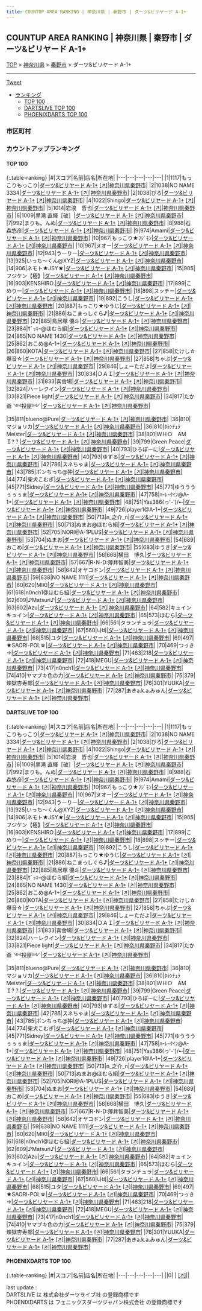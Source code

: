 ```yaml
---
title: COUNTUP AREA RANKING | 神奈川県 | 秦野市 | ダーツ&ビリヤード A-1+
---
```

## COUNTUP AREA RANKING | 神奈川県 | 秦野市 | ダーツ&ビリヤード A-1+

[TOP](/darts/rank/) > [神奈川県](/darts/rank/神奈川県/) > [秦野市](/darts/rank/神奈川県/秦野市/) > ダーツ&ビリヤード A-1+

___

<a href="https://twitter.com/share?ref_src=twsrc%5Etfw" data-text="COUNTUP AREA RANKING | 神奈川県秦野市ダーツ&ビリヤード A-1+" class="twitter-share-button" data-hashtags="DARTSLIVE,PHOENIXDARTS,darts,ダーツ" data-show-count="false">Tweet</a>

* [ランキング](#カウントアップランキング)
    * [TOP 100](#top-100)
    * [DARTSLIVE TOP 100](#dartslive-top-100)
    * [PHOENIXDARTS TOP 100](#phoenixdarts-top-100)

### 市区町村

<ul>

</ul>

### カウントアップランキング

#### TOP 100



{:.table-ranking}
|#|スコア|名前|店名|所在地|
|---|---|---|---|---|
|1|1117|<span class="rank-name-dl">もっこりもっこり</span>|<a href="/darts/rank/shops/08bb65de29ea55c60d9b047a20a7ba1e.html">ダーツ&ビリヤード A-1+</a> <a href="https://search.dartslive.com/jp/shop/08bb65de29ea55c60d9b047a20a7ba1e">[↗]</a>|<a href="/darts/rank/神奈川県/秦野市">神奈川県秦野市</a>|
|2|1038|<span class="rank-name-dl">NO NAME 3334</span>|<a href="/darts/rank/shops/08bb65de29ea55c60d9b047a20a7ba1e.html">ダーツ&ビリヤード A-1+</a> <a href="https://search.dartslive.com/jp/shop/08bb65de29ea55c60d9b047a20a7ba1e">[↗]</a>|<a href="/darts/rank/神奈川県/秦野市">神奈川県秦野市</a>|
|2|1038|<span class="rank-name-dl">ぴろ</span>|<a href="/darts/rank/shops/08bb65de29ea55c60d9b047a20a7ba1e.html">ダーツ&ビリヤード A-1+</a> <a href="https://search.dartslive.com/jp/shop/08bb65de29ea55c60d9b047a20a7ba1e">[↗]</a>|<a href="/darts/rank/神奈川県/秦野市">神奈川県秦野市</a>|
|4|1022|<span class="rank-name-dl">Shingo</span>|<a href="/darts/rank/shops/08bb65de29ea55c60d9b047a20a7ba1e.html">ダーツ&ビリヤード A-1+</a> <a href="https://search.dartslive.com/jp/shop/08bb65de29ea55c60d9b047a20a7ba1e">[↗]</a>|<a href="/darts/rank/神奈川県/秦野市">神奈川県秦野市</a>|
|5|1014|<span class="rank-name-dl">岩浪　哲也</span>|<a href="/darts/rank/shops/08bb65de29ea55c60d9b047a20a7ba1e.html">ダーツ&ビリヤード A-1+</a> <a href="https://search.dartslive.com/jp/shop/08bb65de29ea55c60d9b047a20a7ba1e">[↗]</a>|<a href="/darts/rank/神奈川県/秦野市">神奈川県秦野市</a>|
|6|1009|<span class="rank-name-dl">黒滝 直輝［破］</span>|<a href="/darts/rank/shops/08bb65de29ea55c60d9b047a20a7ba1e.html">ダーツ&ビリヤード A-1+</a> <a href="https://search.dartslive.com/jp/shop/08bb65de29ea55c60d9b047a20a7ba1e">[↗]</a>|<a href="/darts/rank/神奈川県/秦野市">神奈川県秦野市</a>|
|7|992|<span class="rank-name-dl">まりも。んぬ</span>|<a href="/darts/rank/shops/08bb65de29ea55c60d9b047a20a7ba1e.html">ダーツ&ビリヤード A-1+</a> <a href="https://search.dartslive.com/jp/shop/08bb65de29ea55c60d9b047a20a7ba1e">[↗]</a>|<a href="/darts/rank/神奈川県/秦野市">神奈川県秦野市</a>|
|8|988|<span class="rank-name-dl">石森悠彦</span>|<a href="/darts/rank/shops/08bb65de29ea55c60d9b047a20a7ba1e.html">ダーツ&ビリヤード A-1+</a> <a href="https://search.dartslive.com/jp/shop/08bb65de29ea55c60d9b047a20a7ba1e">[↗]</a>|<a href="/darts/rank/神奈川県/秦野市">神奈川県秦野市</a>|
|9|974|<span class="rank-name-dl">Amami</span>|<a href="/darts/rank/shops/08bb65de29ea55c60d9b047a20a7ba1e.html">ダーツ&ビリヤード A-1+</a> <a href="https://search.dartslive.com/jp/shop/08bb65de29ea55c60d9b047a20a7ba1e">[↗]</a>|<a href="/darts/rank/神奈川県/秦野市">神奈川県秦野市</a>|
|10|967|<span class="rank-name-dl">もっこり★ﾌｼﾞﾓﾝ</span>|<a href="/darts/rank/shops/08bb65de29ea55c60d9b047a20a7ba1e.html">ダーツ&ビリヤード A-1+</a> <a href="https://search.dartslive.com/jp/shop/08bb65de29ea55c60d9b047a20a7ba1e">[↗]</a>|<a href="/darts/rank/神奈川県/秦野市">神奈川県秦野市</a>|
|10|967|<span class="rank-name-dl">ヌオー</span>|<a href="/darts/rank/shops/08bb65de29ea55c60d9b047a20a7ba1e.html">ダーツ&ビリヤード A-1+</a> <a href="https://search.dartslive.com/jp/shop/08bb65de29ea55c60d9b047a20a7ba1e">[↗]</a>|<a href="/darts/rank/神奈川県/秦野市">神奈川県秦野市</a>|
|12|943|<span class="rank-name-dl">うーりー</span>|<a href="/darts/rank/shops/08bb65de29ea55c60d9b047a20a7ba1e.html">ダーツ&ビリヤード A-1+</a> <a href="https://search.dartslive.com/jp/shop/08bb65de29ea55c60d9b047a20a7ba1e">[↗]</a>|<a href="/darts/rank/神奈川県/秦野市">神奈川県秦野市</a>|
|13|925|<span class="rank-name-dl">いっち～くん@XYZ</span>|<a href="/darts/rank/shops/08bb65de29ea55c60d9b047a20a7ba1e.html">ダーツ&ビリヤード A-1+</a> <a href="https://search.dartslive.com/jp/shop/08bb65de29ea55c60d9b047a20a7ba1e">[↗]</a>|<a href="/darts/rank/神奈川県/秦野市">神奈川県秦野市</a>|
|14|906|<span class="rank-name-dl">ネモト★JSY★</span>|<a href="/darts/rank/shops/08bb65de29ea55c60d9b047a20a7ba1e.html">ダーツ&ビリヤード A-1+</a> <a href="https://search.dartslive.com/jp/shop/08bb65de29ea55c60d9b047a20a7ba1e">[↗]</a>|<a href="/darts/rank/神奈川県/秦野市">神奈川県秦野市</a>|
|15|905|<span class="rank-name-dl">フジケン【極】</span>|<a href="/darts/rank/shops/08bb65de29ea55c60d9b047a20a7ba1e.html">ダーツ&ビリヤード A-1+</a> <a href="https://search.dartslive.com/jp/shop/08bb65de29ea55c60d9b047a20a7ba1e">[↗]</a>|<a href="/darts/rank/神奈川県/秦野市">神奈川県秦野市</a>|
|16|903|<span class="rank-name-dl">KENSHIRO.</span>|<a href="/darts/rank/shops/08bb65de29ea55c60d9b047a20a7ba1e.html">ダーツ&ビリヤード A-1+</a> <a href="https://search.dartslive.com/jp/shop/08bb65de29ea55c60d9b047a20a7ba1e">[↗]</a>|<a href="/darts/rank/神奈川県/秦野市">神奈川県秦野市</a>|
|17|899|<span class="rank-name-dl">こめりー</span>|<a href="/darts/rank/shops/08bb65de29ea55c60d9b047a20a7ba1e.html">ダーツ&ビリヤード A-1+</a> <a href="https://search.dartslive.com/jp/shop/08bb65de29ea55c60d9b047a20a7ba1e">[↗]</a>|<a href="/darts/rank/神奈川県/秦野市">神奈川県秦野市</a>|
|18|898|<span class="rank-name-dl">スッチー</span>|<a href="/darts/rank/shops/08bb65de29ea55c60d9b047a20a7ba1e.html">ダーツ&ビリヤード A-1+</a> <a href="https://search.dartslive.com/jp/shop/08bb65de29ea55c60d9b047a20a7ba1e">[↗]</a>|<a href="/darts/rank/神奈川県/秦野市">神奈川県秦野市</a>|
|19|892|<span class="rank-name-dl">こうし</span>|<a href="/darts/rank/shops/08bb65de29ea55c60d9b047a20a7ba1e.html">ダーツ&ビリヤード A-1+</a> <a href="https://search.dartslive.com/jp/shop/08bb65de29ea55c60d9b047a20a7ba1e">[↗]</a>|<a href="/darts/rank/神奈川県/秦野市">神奈川県秦野市</a>|
|20|887|<span class="rank-name-dl">もっこり★ゆうじ</span>|<a href="/darts/rank/shops/08bb65de29ea55c60d9b047a20a7ba1e.html">ダーツ&ビリヤード A-1+</a> <a href="https://search.dartslive.com/jp/shop/08bb65de29ea55c60d9b047a20a7ba1e">[↗]</a>|<a href="/darts/rank/神奈川県/秦野市">神奈川県秦野市</a>|
|21|886|<span class="rank-name-dl">ねこまっしぐら♪</span>|<a href="/darts/rank/shops/08bb65de29ea55c60d9b047a20a7ba1e.html">ダーツ&ビリヤード A-1+</a> <a href="https://search.dartslive.com/jp/shop/08bb65de29ea55c60d9b047a20a7ba1e">[↗]</a>|<a href="/darts/rank/神奈川県/秦野市">神奈川県秦野市</a>|
|22|885|<span class="rank-name-dl">鳥居塚 優斗</span>|<a href="/darts/rank/shops/08bb65de29ea55c60d9b047a20a7ba1e.html">ダーツ&ビリヤード A-1+</a> <a href="https://search.dartslive.com/jp/shop/08bb65de29ea55c60d9b047a20a7ba1e">[↗]</a>|<a href="/darts/rank/神奈川県/秦野市">神奈川県秦野市</a>|
|23|884|<span class="rank-name-dl">ｻﾞｯｷｰ@ほむら組</span>|<a href="/darts/rank/shops/08bb65de29ea55c60d9b047a20a7ba1e.html">ダーツ&ビリヤード A-1+</a> <a href="https://search.dartslive.com/jp/shop/08bb65de29ea55c60d9b047a20a7ba1e">[↗]</a>|<a href="/darts/rank/神奈川県/秦野市">神奈川県秦野市</a>|
|24|865|<span class="rank-name-dl">NO NAME 1430</span>|<a href="/darts/rank/shops/08bb65de29ea55c60d9b047a20a7ba1e.html">ダーツ&ビリヤード A-1+</a> <a href="https://search.dartslive.com/jp/shop/08bb65de29ea55c60d9b047a20a7ba1e">[↗]</a>|<a href="/darts/rank/神奈川県/秦野市">神奈川県秦野市</a>|
|25|862|<span class="rank-name-dl">おこめ@A-1+</span>|<a href="/darts/rank/shops/08bb65de29ea55c60d9b047a20a7ba1e.html">ダーツ&ビリヤード A-1+</a> <a href="https://search.dartslive.com/jp/shop/08bb65de29ea55c60d9b047a20a7ba1e">[↗]</a>|<a href="/darts/rank/神奈川県/秦野市">神奈川県秦野市</a>|
|26|860|<span class="rank-name-dl">KOTA</span>|<a href="/darts/rank/shops/08bb65de29ea55c60d9b047a20a7ba1e.html">ダーツ&ビリヤード A-1+</a> <a href="https://search.dartslive.com/jp/shop/08bb65de29ea55c60d9b047a20a7ba1e">[↗]</a>|<a href="/darts/rank/神奈川県/秦野市">神奈川県秦野市</a>|
|27|858|<span class="rank-name-dl">たけし☆爆音‪☆</span>|<a href="/darts/rank/shops/08bb65de29ea55c60d9b047a20a7ba1e.html">ダーツ&ビリヤード A-1+</a> <a href="https://search.dartslive.com/jp/shop/08bb65de29ea55c60d9b047a20a7ba1e">[↗]</a>|<a href="/darts/rank/神奈川県/秦野市">神奈川県秦野市</a>|
|27|858|<span class="rank-name-dl">ちゃぷ</span>|<a href="/darts/rank/shops/08bb65de29ea55c60d9b047a20a7ba1e.html">ダーツ&ビリヤード A-1+</a> <a href="https://search.dartslive.com/jp/shop/08bb65de29ea55c60d9b047a20a7ba1e">[↗]</a>|<a href="/darts/rank/神奈川県/秦野市">神奈川県秦野市</a>|
|29|846|<span class="rank-name-dl">しょーただよ</span>|<a href="/darts/rank/shops/08bb65de29ea55c60d9b047a20a7ba1e.html">ダーツ&ビリヤード A-1+</a> <a href="https://search.dartslive.com/jp/shop/08bb65de29ea55c60d9b047a20a7ba1e">[↗]</a>|<a href="/darts/rank/神奈川県/秦野市">神奈川県秦野市</a>|
|30|834|<span class="rank-name-dl">ＤＡＩ</span>|<a href="/darts/rank/shops/08bb65de29ea55c60d9b047a20a7ba1e.html">ダーツ&ビリヤード A-1+</a> <a href="https://search.dartslive.com/jp/shop/08bb65de29ea55c60d9b047a20a7ba1e">[↗]</a>|<a href="/darts/rank/神奈川県/秦野市">神奈川県秦野市</a>|
|31|833|<span class="rank-name-dl">喜舎場</span>|<a href="/darts/rank/shops/08bb65de29ea55c60d9b047a20a7ba1e.html">ダーツ&ビリヤード A-1+</a> <a href="https://search.dartslive.com/jp/shop/08bb65de29ea55c60d9b047a20a7ba1e">[↗]</a>|<a href="/darts/rank/神奈川県/秦野市">神奈川県秦野市</a>|
|32|824|<span class="rank-name-dl">ハーレクイン</span>|<a href="/darts/rank/shops/08bb65de29ea55c60d9b047a20a7ba1e.html">ダーツ&ビリヤード A-1+</a> <a href="https://search.dartslive.com/jp/shop/08bb65de29ea55c60d9b047a20a7ba1e">[↗]</a>|<a href="/darts/rank/神奈川県/秦野市">神奈川県秦野市</a>|
|33|821|<span class="rank-name-dl">Piece light</span>|<a href="/darts/rank/shops/08bb65de29ea55c60d9b047a20a7ba1e.html">ダーツ&ビリヤード A-1+</a> <a href="https://search.dartslive.com/jp/shop/08bb65de29ea55c60d9b047a20a7ba1e">[↗]</a>|<a href="/darts/rank/神奈川県/秦野市">神奈川県秦野市</a>|
|34|817|<span class="rank-name-dl">たか爺 ༺投屋༻</span>|<a href="/darts/rank/shops/08bb65de29ea55c60d9b047a20a7ba1e.html">ダーツ&ビリヤード A-1+</a> <a href="https://search.dartslive.com/jp/shop/08bb65de29ea55c60d9b047a20a7ba1e">[↗]</a>|<a href="/darts/rank/神奈川県/秦野市">神奈川県秦野市</a>|
|35|811|<span class="rank-name-dl">blueno@Pure</span>|<a href="/darts/rank/shops/08bb65de29ea55c60d9b047a20a7ba1e.html">ダーツ&ビリヤード A-1+</a> <a href="https://search.dartslive.com/jp/shop/08bb65de29ea55c60d9b047a20a7ba1e">[↗]</a>|<a href="/darts/rank/神奈川県/秦野市">神奈川県秦野市</a>|
|36|810|<span class="rank-name-dl">マジョリカ</span>|<a href="/darts/rank/shops/08bb65de29ea55c60d9b047a20a7ba1e.html">ダーツ&ビリヤード A-1+</a> <a href="https://search.dartslive.com/jp/shop/08bb65de29ea55c60d9b047a20a7ba1e">[↗]</a>|<a href="/darts/rank/神奈川県/秦野市">神奈川県秦野市</a>|
|36|810|<span class="rank-name-dl">ﾀﾗﾝﾁｭﾗMeister</span>|<a href="/darts/rank/shops/08bb65de29ea55c60d9b047a20a7ba1e.html">ダーツ&ビリヤード A-1+</a> <a href="https://search.dartslive.com/jp/shop/08bb65de29ea55c60d9b047a20a7ba1e">[↗]</a>|<a href="/darts/rank/神奈川県/秦野市">神奈川県秦野市</a>|
|38|801|<span class="rank-name-dl">ＷＨＯ　AM Ｉ?？</span>|<a href="/darts/rank/shops/08bb65de29ea55c60d9b047a20a7ba1e.html">ダーツ&ビリヤード A-1+</a> <a href="https://search.dartslive.com/jp/shop/08bb65de29ea55c60d9b047a20a7ba1e">[↗]</a>|<a href="/darts/rank/神奈川県/秦野市">神奈川県秦野市</a>|
|39|799|<span class="rank-name-dl">Green Peace</span>|<a href="/darts/rank/shops/08bb65de29ea55c60d9b047a20a7ba1e.html">ダーツ&ビリヤード A-1+</a> <a href="https://search.dartslive.com/jp/shop/08bb65de29ea55c60d9b047a20a7ba1e">[↗]</a>|<a href="/darts/rank/神奈川県/秦野市">神奈川県秦野市</a>|
|40|793|<span class="rank-name-dl">ひろぽーに</span>|<a href="/darts/rank/shops/08bb65de29ea55c60d9b047a20a7ba1e.html">ダーツ&ビリヤード A-1+</a> <a href="https://search.dartslive.com/jp/shop/08bb65de29ea55c60d9b047a20a7ba1e">[↗]</a>|<a href="/darts/rank/神奈川県/秦野市">神奈川県秦野市</a>|
|40|793|<span class="rank-name-dl">ゆずる</span>|<a href="/darts/rank/shops/08bb65de29ea55c60d9b047a20a7ba1e.html">ダーツ&ビリヤード A-1+</a> <a href="https://search.dartslive.com/jp/shop/08bb65de29ea55c60d9b047a20a7ba1e">[↗]</a>|<a href="/darts/rank/神奈川県/秦野市">神奈川県秦野市</a>|
|42|786|<span class="rank-name-dl">スネちゃま</span>|<a href="/darts/rank/shops/08bb65de29ea55c60d9b047a20a7ba1e.html">ダーツ&ビリヤード A-1+</a> <a href="https://search.dartslive.com/jp/shop/08bb65de29ea55c60d9b047a20a7ba1e">[↗]</a>|<a href="/darts/rank/神奈川県/秦野市">神奈川県秦野市</a>|
|43|785|<span class="rank-name-dl">ポンちっち@狆</span>|<a href="/darts/rank/shops/08bb65de29ea55c60d9b047a20a7ba1e.html">ダーツ&ビリヤード A-1+</a> <a href="https://search.dartslive.com/jp/shop/08bb65de29ea55c60d9b047a20a7ba1e">[↗]</a>|<a href="/darts/rank/神奈川県/秦野市">神奈川県秦野市</a>|
|44|774|<span class="rank-name-dl">柴犬こむぎ</span>|<a href="/darts/rank/shops/08bb65de29ea55c60d9b047a20a7ba1e.html">ダーツ&ビリヤード A-1+</a> <a href="https://search.dartslive.com/jp/shop/08bb65de29ea55c60d9b047a20a7ba1e">[↗]</a>|<a href="/darts/rank/神奈川県/秦野市">神奈川県秦野市</a>|
|45|771|<span class="rank-name-dl">Sidney</span>|<a href="/darts/rank/shops/08bb65de29ea55c60d9b047a20a7ba1e.html">ダーツ&ビリヤード A-1+</a> <a href="https://search.dartslive.com/jp/shop/08bb65de29ea55c60d9b047a20a7ba1e">[↗]</a>|<a href="/darts/rank/神奈川県/秦野市">神奈川県秦野市</a>|
|45|771|<span class="rank-name-dl">ゆうううぅぅぅま</span>|<a href="/darts/rank/shops/08bb65de29ea55c60d9b047a20a7ba1e.html">ダーツ&ビリヤード A-1+</a> <a href="https://search.dartslive.com/jp/shop/08bb65de29ea55c60d9b047a20a7ba1e">[↗]</a>|<a href="/darts/rank/神奈川県/秦野市">神奈川県秦野市</a>|
|47|758|<span class="rank-name-dl">ﾊｰﾚｰｸｲﾝ@A-1+</span>|<a href="/darts/rank/shops/08bb65de29ea55c60d9b047a20a7ba1e.html">ダーツ&ビリヤード A-1+</a> <a href="https://search.dartslive.com/jp/shop/08bb65de29ea55c60d9b047a20a7ba1e">[↗]</a>|<a href="/darts/rank/神奈川県/秦野市">神奈川県秦野市</a>|
|48|751|<span class="rank-name-dl">Yas386(っ&#x27;-&#x27;)/➸</span>|<a href="/darts/rank/shops/08bb65de29ea55c60d9b047a20a7ba1e.html">ダーツ&ビリヤード A-1+</a> <a href="https://search.dartslive.com/jp/shop/08bb65de29ea55c60d9b047a20a7ba1e">[↗]</a>|<a href="/darts/rank/神奈川県/秦野市">神奈川県秦野市</a>|
|49|726|<span class="rank-name-dl">player1@A-1+</span>|<a href="/darts/rank/shops/08bb65de29ea55c60d9b047a20a7ba1e.html">ダーツ&ビリヤード A-1+</a> <a href="https://search.dartslive.com/jp/shop/08bb65de29ea55c60d9b047a20a7ba1e">[↗]</a>|<a href="/darts/rank/神奈川県/秦野市">神奈川県秦野市</a>|
|50|713|<span class="rank-name-dl">n_之介_n</span>|<a href="/darts/rank/shops/08bb65de29ea55c60d9b047a20a7ba1e.html">ダーツ&ビリヤード A-1+</a> <a href="https://search.dartslive.com/jp/shop/08bb65de29ea55c60d9b047a20a7ba1e">[↗]</a>|<a href="/darts/rank/神奈川県/秦野市">神奈川県秦野市</a>|
|50|713|<span class="rank-name-dl">ぬまお@ほむら組</span>|<a href="/darts/rank/shops/08bb65de29ea55c60d9b047a20a7ba1e.html">ダーツ&ビリヤード A-1+</a> <a href="https://search.dartslive.com/jp/shop/08bb65de29ea55c60d9b047a20a7ba1e">[↗]</a>|<a href="/darts/rank/神奈川県/秦野市">神奈川県秦野市</a>|
|52|705|<span class="rank-name-dl">NORI@A-1PLUS</span>|<a href="/darts/rank/shops/08bb65de29ea55c60d9b047a20a7ba1e.html">ダーツ&ビリヤード A-1+</a> <a href="https://search.dartslive.com/jp/shop/08bb65de29ea55c60d9b047a20a7ba1e">[↗]</a>|<a href="/darts/rank/神奈川県/秦野市">神奈川県秦野市</a>|
|53|704|<span class="rank-name-dl">ぬまお</span>|<a href="/darts/rank/shops/08bb65de29ea55c60d9b047a20a7ba1e.html">ダーツ&ビリヤード A-1+</a> <a href="https://search.dartslive.com/jp/shop/08bb65de29ea55c60d9b047a20a7ba1e">[↗]</a>|<a href="/darts/rank/神奈川県/秦野市">神奈川県秦野市</a>|
|54|689|<span class="rank-name-dl">おこめ</span>|<a href="/darts/rank/shops/08bb65de29ea55c60d9b047a20a7ba1e.html">ダーツ&ビリヤード A-1+</a> <a href="https://search.dartslive.com/jp/shop/08bb65de29ea55c60d9b047a20a7ba1e">[↗]</a>|<a href="/darts/rank/神奈川県/秦野市">神奈川県秦野市</a>|
|55|683|<span class="rank-name-dl">ゆうき</span>|<a href="/darts/rank/shops/08bb65de29ea55c60d9b047a20a7ba1e.html">ダーツ&ビリヤード A-1+</a> <a href="https://search.dartslive.com/jp/shop/08bb65de29ea55c60d9b047a20a7ba1e">[↗]</a>|<a href="/darts/rank/神奈川県/秦野市">神奈川県秦野市</a>|
|56|668|<span class="rank-name-dl">横田　博久</span>|<a href="/darts/rank/shops/08bb65de29ea55c60d9b047a20a7ba1e.html">ダーツ&ビリヤード A-1+</a> <a href="https://search.dartslive.com/jp/shop/08bb65de29ea55c60d9b047a20a7ba1e">[↗]</a>|<a href="/darts/rank/神奈川県/秦野市">神奈川県秦野市</a>|
|57|667|<span class="rank-name-dl">R･N･D:薄井智美</span>|<a href="/darts/rank/shops/08bb65de29ea55c60d9b047a20a7ba1e.html">ダーツ&ビリヤード A-1+</a> <a href="https://search.dartslive.com/jp/shop/08bb65de29ea55c60d9b047a20a7ba1e">[↗]</a>|<a href="/darts/rank/神奈川県/秦野市">神奈川県秦野市</a>|
|58|642|<span class="rank-name-dl">オヤコドン</span>|<a href="/darts/rank/shops/08bb65de29ea55c60d9b047a20a7ba1e.html">ダーツ&ビリヤード A-1+</a> <a href="https://search.dartslive.com/jp/shop/08bb65de29ea55c60d9b047a20a7ba1e">[↗]</a>|<a href="/darts/rank/神奈川県/秦野市">神奈川県秦野市</a>|
|59|638|<span class="rank-name-dl">NO NAME 1111</span>|<a href="/darts/rank/shops/08bb65de29ea55c60d9b047a20a7ba1e.html">ダーツ&ビリヤード A-1+</a> <a href="https://search.dartslive.com/jp/shop/08bb65de29ea55c60d9b047a20a7ba1e">[↗]</a>|<a href="/darts/rank/神奈川県/秦野市">神奈川県秦野市</a>|
|60|620|<span class="rank-name-dl">MIKI</span>|<a href="/darts/rank/shops/08bb65de29ea55c60d9b047a20a7ba1e.html">ダーツ&ビリヤード A-1+</a> <a href="https://search.dartslive.com/jp/shop/08bb65de29ea55c60d9b047a20a7ba1e">[↗]</a>|<a href="/darts/rank/神奈川県/秦野市">神奈川県秦野市</a>|
|61|618|<span class="rank-name-dl">n0nch1@ほむら組</span>|<a href="/darts/rank/shops/08bb65de29ea55c60d9b047a20a7ba1e.html">ダーツ&ビリヤード A-1+</a> <a href="https://search.dartslive.com/jp/shop/08bb65de29ea55c60d9b047a20a7ba1e">[↗]</a>|<a href="/darts/rank/神奈川県/秦野市">神奈川県秦野市</a>|
|62|609|<span class="rank-name-dl">♪Matsuri♪</span>|<a href="/darts/rank/shops/08bb65de29ea55c60d9b047a20a7ba1e.html">ダーツ&ビリヤード A-1+</a> <a href="https://search.dartslive.com/jp/shop/08bb65de29ea55c60d9b047a20a7ba1e">[↗]</a>|<a href="/darts/rank/神奈川県/秦野市">神奈川県秦野市</a>|
|63|602|<span class="rank-name-dl">Azu</span>|<a href="/darts/rank/shops/08bb65de29ea55c60d9b047a20a7ba1e.html">ダーツ&ビリヤード A-1+</a> <a href="https://search.dartslive.com/jp/shop/08bb65de29ea55c60d9b047a20a7ba1e">[↗]</a>|<a href="/darts/rank/神奈川県/秦野市">神奈川県秦野市</a>|
|64|582|<span class="rank-name-dl">キュインキュイン</span>|<a href="/darts/rank/shops/08bb65de29ea55c60d9b047a20a7ba1e.html">ダーツ&ビリヤード A-1+</a> <a href="https://search.dartslive.com/jp/shop/08bb65de29ea55c60d9b047a20a7ba1e">[↗]</a>|<a href="/darts/rank/神奈川県/秦野市">神奈川県秦野市</a>|
|65|573|<span class="rank-name-dl">ほむら</span>|<a href="/darts/rank/shops/08bb65de29ea55c60d9b047a20a7ba1e.html">ダーツ&ビリヤード A-1+</a> <a href="https://search.dartslive.com/jp/shop/08bb65de29ea55c60d9b047a20a7ba1e">[↗]</a>|<a href="/darts/rank/神奈川県/秦野市">神奈川県秦野市</a>|
|66|561|<span class="rank-name-dl">タランチュラ</span>|<a href="/darts/rank/shops/08bb65de29ea55c60d9b047a20a7ba1e.html">ダーツ&ビリヤード A-1+</a> <a href="https://search.dartslive.com/jp/shop/08bb65de29ea55c60d9b047a20a7ba1e">[↗]</a>|<a href="/darts/rank/神奈川県/秦野市">神奈川県秦野市</a>|
|67|560|<span class="rank-name-dl">나비</span>|<a href="/darts/rank/shops/08bb65de29ea55c60d9b047a20a7ba1e.html">ダーツ&ビリヤード A-1+</a> <a href="https://search.dartslive.com/jp/shop/08bb65de29ea55c60d9b047a20a7ba1e">[↗]</a>|<a href="/darts/rank/神奈川県/秦野市">神奈川県秦野市</a>|
|68|515|<span class="rank-name-dl">ユタ</span>|<a href="/darts/rank/shops/08bb65de29ea55c60d9b047a20a7ba1e.html">ダーツ&ビリヤード A-1+</a> <a href="https://search.dartslive.com/jp/shop/08bb65de29ea55c60d9b047a20a7ba1e">[↗]</a>|<a href="/darts/rank/神奈川県/秦野市">神奈川県秦野市</a>|
|69|497|<span class="rank-name-dl">★SAORI-POL☆</span>|<a href="/darts/rank/shops/08bb65de29ea55c60d9b047a20a7ba1e.html">ダーツ&ビリヤード A-1+</a> <a href="https://search.dartslive.com/jp/shop/08bb65de29ea55c60d9b047a20a7ba1e">[↗]</a>|<a href="/darts/rank/神奈川県/秦野市">神奈川県秦野市</a>|
|70|469|<span class="rank-name-dl">つっき→</span>|<a href="/darts/rank/shops/08bb65de29ea55c60d9b047a20a7ba1e.html">ダーツ&ビリヤード A-1+</a> <a href="https://search.dartslive.com/jp/shop/08bb65de29ea55c60d9b047a20a7ba1e">[↗]</a>|<a href="/darts/rank/神奈川県/秦野市">神奈川県秦野市</a>|
|71|463|<span class="rank-name-dl">218</span>|<a href="/darts/rank/shops/08bb65de29ea55c60d9b047a20a7ba1e.html">ダーツ&ビリヤード A-1+</a> <a href="https://search.dartslive.com/jp/shop/08bb65de29ea55c60d9b047a20a7ba1e">[↗]</a>|<a href="/darts/rank/神奈川県/秦野市">神奈川県秦野市</a>|
|72|418|<span class="rank-name-dl">MEGU</span>|<a href="/darts/rank/shops/08bb65de29ea55c60d9b047a20a7ba1e.html">ダーツ&ビリヤード A-1+</a> <a href="https://search.dartslive.com/jp/shop/08bb65de29ea55c60d9b047a20a7ba1e">[↗]</a>|<a href="/darts/rank/神奈川県/秦野市">神奈川県秦野市</a>|
|73|417|<span class="rank-name-dl">n0nch1</span>|<a href="/darts/rank/shops/08bb65de29ea55c60d9b047a20a7ba1e.html">ダーツ&ビリヤード A-1+</a> <a href="https://search.dartslive.com/jp/shop/08bb65de29ea55c60d9b047a20a7ba1e">[↗]</a>|<a href="/darts/rank/神奈川県/秦野市">神奈川県秦野市</a>|
|74|410|<span class="rank-name-dl">ヤマブキ色の力</span>|<a href="/darts/rank/shops/08bb65de29ea55c60d9b047a20a7ba1e.html">ダーツ&ビリヤード A-1+</a> <a href="https://search.dartslive.com/jp/shop/08bb65de29ea55c60d9b047a20a7ba1e">[↗]</a>|<a href="/darts/rank/神奈川県/秦野市">神奈川県秦野市</a>|
|75|379|<span class="rank-name-dl">煉獄杏寿郎</span>|<a href="/darts/rank/shops/08bb65de29ea55c60d9b047a20a7ba1e.html">ダーツ&ビリヤード A-1+</a> <a href="https://search.dartslive.com/jp/shop/08bb65de29ea55c60d9b047a20a7ba1e">[↗]</a>|<a href="/darts/rank/神奈川県/秦野市">神奈川県秦野市</a>|
|76|301|<span class="rank-name-dl">YUUKA</span>|<a href="/darts/rank/shops/08bb65de29ea55c60d9b047a20a7ba1e.html">ダーツ&ビリヤード A-1+</a> <a href="https://search.dartslive.com/jp/shop/08bb65de29ea55c60d9b047a20a7ba1e">[↗]</a>|<a href="/darts/rank/神奈川県/秦野市">神奈川県秦野市</a>|
|77|287|<span class="rank-name-dl">あきa.k.a.みゅん</span>|<a href="/darts/rank/shops/08bb65de29ea55c60d9b047a20a7ba1e.html">ダーツ&ビリヤード A-1+</a> <a href="https://search.dartslive.com/jp/shop/08bb65de29ea55c60d9b047a20a7ba1e">[↗]</a>|<a href="/darts/rank/神奈川県/秦野市">神奈川県秦野市</a>|


#### DARTSLIVE TOP 100



{:.table-ranking}
|#|スコア|名前|店名|所在地|
|---|---|---|---|---|
|1|1117|<span class="rank-name-dl">もっこりもっこり</span>|<a href="/darts/rank/shops/08bb65de29ea55c60d9b047a20a7ba1e.html">ダーツ&ビリヤード A-1+</a> <a href="https://search.dartslive.com/jp/shop/08bb65de29ea55c60d9b047a20a7ba1e">[↗]</a>|<a href="/darts/rank/神奈川県/秦野市">神奈川県秦野市</a>|
|2|1038|<span class="rank-name-dl">NO NAME 3334</span>|<a href="/darts/rank/shops/08bb65de29ea55c60d9b047a20a7ba1e.html">ダーツ&ビリヤード A-1+</a> <a href="https://search.dartslive.com/jp/shop/08bb65de29ea55c60d9b047a20a7ba1e">[↗]</a>|<a href="/darts/rank/神奈川県/秦野市">神奈川県秦野市</a>|
|2|1038|<span class="rank-name-dl">ぴろ</span>|<a href="/darts/rank/shops/08bb65de29ea55c60d9b047a20a7ba1e.html">ダーツ&ビリヤード A-1+</a> <a href="https://search.dartslive.com/jp/shop/08bb65de29ea55c60d9b047a20a7ba1e">[↗]</a>|<a href="/darts/rank/神奈川県/秦野市">神奈川県秦野市</a>|
|4|1022|<span class="rank-name-dl">Shingo</span>|<a href="/darts/rank/shops/08bb65de29ea55c60d9b047a20a7ba1e.html">ダーツ&ビリヤード A-1+</a> <a href="https://search.dartslive.com/jp/shop/08bb65de29ea55c60d9b047a20a7ba1e">[↗]</a>|<a href="/darts/rank/神奈川県/秦野市">神奈川県秦野市</a>|
|5|1014|<span class="rank-name-dl">岩浪　哲也</span>|<a href="/darts/rank/shops/08bb65de29ea55c60d9b047a20a7ba1e.html">ダーツ&ビリヤード A-1+</a> <a href="https://search.dartslive.com/jp/shop/08bb65de29ea55c60d9b047a20a7ba1e">[↗]</a>|<a href="/darts/rank/神奈川県/秦野市">神奈川県秦野市</a>|
|6|1009|<span class="rank-name-dl">黒滝 直輝［破］</span>|<a href="/darts/rank/shops/08bb65de29ea55c60d9b047a20a7ba1e.html">ダーツ&ビリヤード A-1+</a> <a href="https://search.dartslive.com/jp/shop/08bb65de29ea55c60d9b047a20a7ba1e">[↗]</a>|<a href="/darts/rank/神奈川県/秦野市">神奈川県秦野市</a>|
|7|992|<span class="rank-name-dl">まりも。んぬ</span>|<a href="/darts/rank/shops/08bb65de29ea55c60d9b047a20a7ba1e.html">ダーツ&ビリヤード A-1+</a> <a href="https://search.dartslive.com/jp/shop/08bb65de29ea55c60d9b047a20a7ba1e">[↗]</a>|<a href="/darts/rank/神奈川県/秦野市">神奈川県秦野市</a>|
|8|988|<span class="rank-name-dl">石森悠彦</span>|<a href="/darts/rank/shops/08bb65de29ea55c60d9b047a20a7ba1e.html">ダーツ&ビリヤード A-1+</a> <a href="https://search.dartslive.com/jp/shop/08bb65de29ea55c60d9b047a20a7ba1e">[↗]</a>|<a href="/darts/rank/神奈川県/秦野市">神奈川県秦野市</a>|
|9|974|<span class="rank-name-dl">Amami</span>|<a href="/darts/rank/shops/08bb65de29ea55c60d9b047a20a7ba1e.html">ダーツ&ビリヤード A-1+</a> <a href="https://search.dartslive.com/jp/shop/08bb65de29ea55c60d9b047a20a7ba1e">[↗]</a>|<a href="/darts/rank/神奈川県/秦野市">神奈川県秦野市</a>|
|10|967|<span class="rank-name-dl">もっこり★ﾌｼﾞﾓﾝ</span>|<a href="/darts/rank/shops/08bb65de29ea55c60d9b047a20a7ba1e.html">ダーツ&ビリヤード A-1+</a> <a href="https://search.dartslive.com/jp/shop/08bb65de29ea55c60d9b047a20a7ba1e">[↗]</a>|<a href="/darts/rank/神奈川県/秦野市">神奈川県秦野市</a>|
|10|967|<span class="rank-name-dl">ヌオー</span>|<a href="/darts/rank/shops/08bb65de29ea55c60d9b047a20a7ba1e.html">ダーツ&ビリヤード A-1+</a> <a href="https://search.dartslive.com/jp/shop/08bb65de29ea55c60d9b047a20a7ba1e">[↗]</a>|<a href="/darts/rank/神奈川県/秦野市">神奈川県秦野市</a>|
|12|943|<span class="rank-name-dl">うーりー</span>|<a href="/darts/rank/shops/08bb65de29ea55c60d9b047a20a7ba1e.html">ダーツ&ビリヤード A-1+</a> <a href="https://search.dartslive.com/jp/shop/08bb65de29ea55c60d9b047a20a7ba1e">[↗]</a>|<a href="/darts/rank/神奈川県/秦野市">神奈川県秦野市</a>|
|13|925|<span class="rank-name-dl">いっち～くん@XYZ</span>|<a href="/darts/rank/shops/08bb65de29ea55c60d9b047a20a7ba1e.html">ダーツ&ビリヤード A-1+</a> <a href="https://search.dartslive.com/jp/shop/08bb65de29ea55c60d9b047a20a7ba1e">[↗]</a>|<a href="/darts/rank/神奈川県/秦野市">神奈川県秦野市</a>|
|14|906|<span class="rank-name-dl">ネモト★JSY★</span>|<a href="/darts/rank/shops/08bb65de29ea55c60d9b047a20a7ba1e.html">ダーツ&ビリヤード A-1+</a> <a href="https://search.dartslive.com/jp/shop/08bb65de29ea55c60d9b047a20a7ba1e">[↗]</a>|<a href="/darts/rank/神奈川県/秦野市">神奈川県秦野市</a>|
|15|905|<span class="rank-name-dl">フジケン【極】</span>|<a href="/darts/rank/shops/08bb65de29ea55c60d9b047a20a7ba1e.html">ダーツ&ビリヤード A-1+</a> <a href="https://search.dartslive.com/jp/shop/08bb65de29ea55c60d9b047a20a7ba1e">[↗]</a>|<a href="/darts/rank/神奈川県/秦野市">神奈川県秦野市</a>|
|16|903|<span class="rank-name-dl">KENSHIRO.</span>|<a href="/darts/rank/shops/08bb65de29ea55c60d9b047a20a7ba1e.html">ダーツ&ビリヤード A-1+</a> <a href="https://search.dartslive.com/jp/shop/08bb65de29ea55c60d9b047a20a7ba1e">[↗]</a>|<a href="/darts/rank/神奈川県/秦野市">神奈川県秦野市</a>|
|17|899|<span class="rank-name-dl">こめりー</span>|<a href="/darts/rank/shops/08bb65de29ea55c60d9b047a20a7ba1e.html">ダーツ&ビリヤード A-1+</a> <a href="https://search.dartslive.com/jp/shop/08bb65de29ea55c60d9b047a20a7ba1e">[↗]</a>|<a href="/darts/rank/神奈川県/秦野市">神奈川県秦野市</a>|
|18|898|<span class="rank-name-dl">スッチー</span>|<a href="/darts/rank/shops/08bb65de29ea55c60d9b047a20a7ba1e.html">ダーツ&ビリヤード A-1+</a> <a href="https://search.dartslive.com/jp/shop/08bb65de29ea55c60d9b047a20a7ba1e">[↗]</a>|<a href="/darts/rank/神奈川県/秦野市">神奈川県秦野市</a>|
|19|892|<span class="rank-name-dl">こうし</span>|<a href="/darts/rank/shops/08bb65de29ea55c60d9b047a20a7ba1e.html">ダーツ&ビリヤード A-1+</a> <a href="https://search.dartslive.com/jp/shop/08bb65de29ea55c60d9b047a20a7ba1e">[↗]</a>|<a href="/darts/rank/神奈川県/秦野市">神奈川県秦野市</a>|
|20|887|<span class="rank-name-dl">もっこり★ゆうじ</span>|<a href="/darts/rank/shops/08bb65de29ea55c60d9b047a20a7ba1e.html">ダーツ&ビリヤード A-1+</a> <a href="https://search.dartslive.com/jp/shop/08bb65de29ea55c60d9b047a20a7ba1e">[↗]</a>|<a href="/darts/rank/神奈川県/秦野市">神奈川県秦野市</a>|
|21|886|<span class="rank-name-dl">ねこまっしぐら♪</span>|<a href="/darts/rank/shops/08bb65de29ea55c60d9b047a20a7ba1e.html">ダーツ&ビリヤード A-1+</a> <a href="https://search.dartslive.com/jp/shop/08bb65de29ea55c60d9b047a20a7ba1e">[↗]</a>|<a href="/darts/rank/神奈川県/秦野市">神奈川県秦野市</a>|
|22|885|<span class="rank-name-dl">鳥居塚 優斗</span>|<a href="/darts/rank/shops/08bb65de29ea55c60d9b047a20a7ba1e.html">ダーツ&ビリヤード A-1+</a> <a href="https://search.dartslive.com/jp/shop/08bb65de29ea55c60d9b047a20a7ba1e">[↗]</a>|<a href="/darts/rank/神奈川県/秦野市">神奈川県秦野市</a>|
|23|884|<span class="rank-name-dl">ｻﾞｯｷｰ@ほむら組</span>|<a href="/darts/rank/shops/08bb65de29ea55c60d9b047a20a7ba1e.html">ダーツ&ビリヤード A-1+</a> <a href="https://search.dartslive.com/jp/shop/08bb65de29ea55c60d9b047a20a7ba1e">[↗]</a>|<a href="/darts/rank/神奈川県/秦野市">神奈川県秦野市</a>|
|24|865|<span class="rank-name-dl">NO NAME 1430</span>|<a href="/darts/rank/shops/08bb65de29ea55c60d9b047a20a7ba1e.html">ダーツ&ビリヤード A-1+</a> <a href="https://search.dartslive.com/jp/shop/08bb65de29ea55c60d9b047a20a7ba1e">[↗]</a>|<a href="/darts/rank/神奈川県/秦野市">神奈川県秦野市</a>|
|25|862|<span class="rank-name-dl">おこめ@A-1+</span>|<a href="/darts/rank/shops/08bb65de29ea55c60d9b047a20a7ba1e.html">ダーツ&ビリヤード A-1+</a> <a href="https://search.dartslive.com/jp/shop/08bb65de29ea55c60d9b047a20a7ba1e">[↗]</a>|<a href="/darts/rank/神奈川県/秦野市">神奈川県秦野市</a>|
|26|860|<span class="rank-name-dl">KOTA</span>|<a href="/darts/rank/shops/08bb65de29ea55c60d9b047a20a7ba1e.html">ダーツ&ビリヤード A-1+</a> <a href="https://search.dartslive.com/jp/shop/08bb65de29ea55c60d9b047a20a7ba1e">[↗]</a>|<a href="/darts/rank/神奈川県/秦野市">神奈川県秦野市</a>|
|27|858|<span class="rank-name-dl">たけし☆爆音‪☆</span>|<a href="/darts/rank/shops/08bb65de29ea55c60d9b047a20a7ba1e.html">ダーツ&ビリヤード A-1+</a> <a href="https://search.dartslive.com/jp/shop/08bb65de29ea55c60d9b047a20a7ba1e">[↗]</a>|<a href="/darts/rank/神奈川県/秦野市">神奈川県秦野市</a>|
|27|858|<span class="rank-name-dl">ちゃぷ</span>|<a href="/darts/rank/shops/08bb65de29ea55c60d9b047a20a7ba1e.html">ダーツ&ビリヤード A-1+</a> <a href="https://search.dartslive.com/jp/shop/08bb65de29ea55c60d9b047a20a7ba1e">[↗]</a>|<a href="/darts/rank/神奈川県/秦野市">神奈川県秦野市</a>|
|29|846|<span class="rank-name-dl">しょーただよ</span>|<a href="/darts/rank/shops/08bb65de29ea55c60d9b047a20a7ba1e.html">ダーツ&ビリヤード A-1+</a> <a href="https://search.dartslive.com/jp/shop/08bb65de29ea55c60d9b047a20a7ba1e">[↗]</a>|<a href="/darts/rank/神奈川県/秦野市">神奈川県秦野市</a>|
|30|834|<span class="rank-name-dl">ＤＡＩ</span>|<a href="/darts/rank/shops/08bb65de29ea55c60d9b047a20a7ba1e.html">ダーツ&ビリヤード A-1+</a> <a href="https://search.dartslive.com/jp/shop/08bb65de29ea55c60d9b047a20a7ba1e">[↗]</a>|<a href="/darts/rank/神奈川県/秦野市">神奈川県秦野市</a>|
|31|833|<span class="rank-name-dl">喜舎場</span>|<a href="/darts/rank/shops/08bb65de29ea55c60d9b047a20a7ba1e.html">ダーツ&ビリヤード A-1+</a> <a href="https://search.dartslive.com/jp/shop/08bb65de29ea55c60d9b047a20a7ba1e">[↗]</a>|<a href="/darts/rank/神奈川県/秦野市">神奈川県秦野市</a>|
|32|824|<span class="rank-name-dl">ハーレクイン</span>|<a href="/darts/rank/shops/08bb65de29ea55c60d9b047a20a7ba1e.html">ダーツ&ビリヤード A-1+</a> <a href="https://search.dartslive.com/jp/shop/08bb65de29ea55c60d9b047a20a7ba1e">[↗]</a>|<a href="/darts/rank/神奈川県/秦野市">神奈川県秦野市</a>|
|33|821|<span class="rank-name-dl">Piece light</span>|<a href="/darts/rank/shops/08bb65de29ea55c60d9b047a20a7ba1e.html">ダーツ&ビリヤード A-1+</a> <a href="https://search.dartslive.com/jp/shop/08bb65de29ea55c60d9b047a20a7ba1e">[↗]</a>|<a href="/darts/rank/神奈川県/秦野市">神奈川県秦野市</a>|
|34|817|<span class="rank-name-dl">たか爺 ༺投屋༻</span>|<a href="/darts/rank/shops/08bb65de29ea55c60d9b047a20a7ba1e.html">ダーツ&ビリヤード A-1+</a> <a href="https://search.dartslive.com/jp/shop/08bb65de29ea55c60d9b047a20a7ba1e">[↗]</a>|<a href="/darts/rank/神奈川県/秦野市">神奈川県秦野市</a>|
|35|811|<span class="rank-name-dl">blueno@Pure</span>|<a href="/darts/rank/shops/08bb65de29ea55c60d9b047a20a7ba1e.html">ダーツ&ビリヤード A-1+</a> <a href="https://search.dartslive.com/jp/shop/08bb65de29ea55c60d9b047a20a7ba1e">[↗]</a>|<a href="/darts/rank/神奈川県/秦野市">神奈川県秦野市</a>|
|36|810|<span class="rank-name-dl">マジョリカ</span>|<a href="/darts/rank/shops/08bb65de29ea55c60d9b047a20a7ba1e.html">ダーツ&ビリヤード A-1+</a> <a href="https://search.dartslive.com/jp/shop/08bb65de29ea55c60d9b047a20a7ba1e">[↗]</a>|<a href="/darts/rank/神奈川県/秦野市">神奈川県秦野市</a>|
|36|810|<span class="rank-name-dl">ﾀﾗﾝﾁｭﾗMeister</span>|<a href="/darts/rank/shops/08bb65de29ea55c60d9b047a20a7ba1e.html">ダーツ&ビリヤード A-1+</a> <a href="https://search.dartslive.com/jp/shop/08bb65de29ea55c60d9b047a20a7ba1e">[↗]</a>|<a href="/darts/rank/神奈川県/秦野市">神奈川県秦野市</a>|
|38|801|<span class="rank-name-dl">ＷＨＯ　AM Ｉ?？</span>|<a href="/darts/rank/shops/08bb65de29ea55c60d9b047a20a7ba1e.html">ダーツ&ビリヤード A-1+</a> <a href="https://search.dartslive.com/jp/shop/08bb65de29ea55c60d9b047a20a7ba1e">[↗]</a>|<a href="/darts/rank/神奈川県/秦野市">神奈川県秦野市</a>|
|39|799|<span class="rank-name-dl">Green Peace</span>|<a href="/darts/rank/shops/08bb65de29ea55c60d9b047a20a7ba1e.html">ダーツ&ビリヤード A-1+</a> <a href="https://search.dartslive.com/jp/shop/08bb65de29ea55c60d9b047a20a7ba1e">[↗]</a>|<a href="/darts/rank/神奈川県/秦野市">神奈川県秦野市</a>|
|40|793|<span class="rank-name-dl">ひろぽーに</span>|<a href="/darts/rank/shops/08bb65de29ea55c60d9b047a20a7ba1e.html">ダーツ&ビリヤード A-1+</a> <a href="https://search.dartslive.com/jp/shop/08bb65de29ea55c60d9b047a20a7ba1e">[↗]</a>|<a href="/darts/rank/神奈川県/秦野市">神奈川県秦野市</a>|
|40|793|<span class="rank-name-dl">ゆずる</span>|<a href="/darts/rank/shops/08bb65de29ea55c60d9b047a20a7ba1e.html">ダーツ&ビリヤード A-1+</a> <a href="https://search.dartslive.com/jp/shop/08bb65de29ea55c60d9b047a20a7ba1e">[↗]</a>|<a href="/darts/rank/神奈川県/秦野市">神奈川県秦野市</a>|
|42|786|<span class="rank-name-dl">スネちゃま</span>|<a href="/darts/rank/shops/08bb65de29ea55c60d9b047a20a7ba1e.html">ダーツ&ビリヤード A-1+</a> <a href="https://search.dartslive.com/jp/shop/08bb65de29ea55c60d9b047a20a7ba1e">[↗]</a>|<a href="/darts/rank/神奈川県/秦野市">神奈川県秦野市</a>|
|43|785|<span class="rank-name-dl">ポンちっち@狆</span>|<a href="/darts/rank/shops/08bb65de29ea55c60d9b047a20a7ba1e.html">ダーツ&ビリヤード A-1+</a> <a href="https://search.dartslive.com/jp/shop/08bb65de29ea55c60d9b047a20a7ba1e">[↗]</a>|<a href="/darts/rank/神奈川県/秦野市">神奈川県秦野市</a>|
|44|774|<span class="rank-name-dl">柴犬こむぎ</span>|<a href="/darts/rank/shops/08bb65de29ea55c60d9b047a20a7ba1e.html">ダーツ&ビリヤード A-1+</a> <a href="https://search.dartslive.com/jp/shop/08bb65de29ea55c60d9b047a20a7ba1e">[↗]</a>|<a href="/darts/rank/神奈川県/秦野市">神奈川県秦野市</a>|
|45|771|<span class="rank-name-dl">Sidney</span>|<a href="/darts/rank/shops/08bb65de29ea55c60d9b047a20a7ba1e.html">ダーツ&ビリヤード A-1+</a> <a href="https://search.dartslive.com/jp/shop/08bb65de29ea55c60d9b047a20a7ba1e">[↗]</a>|<a href="/darts/rank/神奈川県/秦野市">神奈川県秦野市</a>|
|45|771|<span class="rank-name-dl">ゆうううぅぅぅま</span>|<a href="/darts/rank/shops/08bb65de29ea55c60d9b047a20a7ba1e.html">ダーツ&ビリヤード A-1+</a> <a href="https://search.dartslive.com/jp/shop/08bb65de29ea55c60d9b047a20a7ba1e">[↗]</a>|<a href="/darts/rank/神奈川県/秦野市">神奈川県秦野市</a>|
|47|758|<span class="rank-name-dl">ﾊｰﾚｰｸｲﾝ@A-1+</span>|<a href="/darts/rank/shops/08bb65de29ea55c60d9b047a20a7ba1e.html">ダーツ&ビリヤード A-1+</a> <a href="https://search.dartslive.com/jp/shop/08bb65de29ea55c60d9b047a20a7ba1e">[↗]</a>|<a href="/darts/rank/神奈川県/秦野市">神奈川県秦野市</a>|
|48|751|<span class="rank-name-dl">Yas386(っ&#x27;-&#x27;)/➸</span>|<a href="/darts/rank/shops/08bb65de29ea55c60d9b047a20a7ba1e.html">ダーツ&ビリヤード A-1+</a> <a href="https://search.dartslive.com/jp/shop/08bb65de29ea55c60d9b047a20a7ba1e">[↗]</a>|<a href="/darts/rank/神奈川県/秦野市">神奈川県秦野市</a>|
|49|726|<span class="rank-name-dl">player1@A-1+</span>|<a href="/darts/rank/shops/08bb65de29ea55c60d9b047a20a7ba1e.html">ダーツ&ビリヤード A-1+</a> <a href="https://search.dartslive.com/jp/shop/08bb65de29ea55c60d9b047a20a7ba1e">[↗]</a>|<a href="/darts/rank/神奈川県/秦野市">神奈川県秦野市</a>|
|50|713|<span class="rank-name-dl">n_之介_n</span>|<a href="/darts/rank/shops/08bb65de29ea55c60d9b047a20a7ba1e.html">ダーツ&ビリヤード A-1+</a> <a href="https://search.dartslive.com/jp/shop/08bb65de29ea55c60d9b047a20a7ba1e">[↗]</a>|<a href="/darts/rank/神奈川県/秦野市">神奈川県秦野市</a>|
|50|713|<span class="rank-name-dl">ぬまお@ほむら組</span>|<a href="/darts/rank/shops/08bb65de29ea55c60d9b047a20a7ba1e.html">ダーツ&ビリヤード A-1+</a> <a href="https://search.dartslive.com/jp/shop/08bb65de29ea55c60d9b047a20a7ba1e">[↗]</a>|<a href="/darts/rank/神奈川県/秦野市">神奈川県秦野市</a>|
|52|705|<span class="rank-name-dl">NORI@A-1PLUS</span>|<a href="/darts/rank/shops/08bb65de29ea55c60d9b047a20a7ba1e.html">ダーツ&ビリヤード A-1+</a> <a href="https://search.dartslive.com/jp/shop/08bb65de29ea55c60d9b047a20a7ba1e">[↗]</a>|<a href="/darts/rank/神奈川県/秦野市">神奈川県秦野市</a>|
|53|704|<span class="rank-name-dl">ぬまお</span>|<a href="/darts/rank/shops/08bb65de29ea55c60d9b047a20a7ba1e.html">ダーツ&ビリヤード A-1+</a> <a href="https://search.dartslive.com/jp/shop/08bb65de29ea55c60d9b047a20a7ba1e">[↗]</a>|<a href="/darts/rank/神奈川県/秦野市">神奈川県秦野市</a>|
|54|689|<span class="rank-name-dl">おこめ</span>|<a href="/darts/rank/shops/08bb65de29ea55c60d9b047a20a7ba1e.html">ダーツ&ビリヤード A-1+</a> <a href="https://search.dartslive.com/jp/shop/08bb65de29ea55c60d9b047a20a7ba1e">[↗]</a>|<a href="/darts/rank/神奈川県/秦野市">神奈川県秦野市</a>|
|55|683|<span class="rank-name-dl">ゆうき</span>|<a href="/darts/rank/shops/08bb65de29ea55c60d9b047a20a7ba1e.html">ダーツ&ビリヤード A-1+</a> <a href="https://search.dartslive.com/jp/shop/08bb65de29ea55c60d9b047a20a7ba1e">[↗]</a>|<a href="/darts/rank/神奈川県/秦野市">神奈川県秦野市</a>|
|56|668|<span class="rank-name-dl">横田　博久</span>|<a href="/darts/rank/shops/08bb65de29ea55c60d9b047a20a7ba1e.html">ダーツ&ビリヤード A-1+</a> <a href="https://search.dartslive.com/jp/shop/08bb65de29ea55c60d9b047a20a7ba1e">[↗]</a>|<a href="/darts/rank/神奈川県/秦野市">神奈川県秦野市</a>|
|57|667|<span class="rank-name-dl">R･N･D:薄井智美</span>|<a href="/darts/rank/shops/08bb65de29ea55c60d9b047a20a7ba1e.html">ダーツ&ビリヤード A-1+</a> <a href="https://search.dartslive.com/jp/shop/08bb65de29ea55c60d9b047a20a7ba1e">[↗]</a>|<a href="/darts/rank/神奈川県/秦野市">神奈川県秦野市</a>|
|58|642|<span class="rank-name-dl">オヤコドン</span>|<a href="/darts/rank/shops/08bb65de29ea55c60d9b047a20a7ba1e.html">ダーツ&ビリヤード A-1+</a> <a href="https://search.dartslive.com/jp/shop/08bb65de29ea55c60d9b047a20a7ba1e">[↗]</a>|<a href="/darts/rank/神奈川県/秦野市">神奈川県秦野市</a>|
|59|638|<span class="rank-name-dl">NO NAME 1111</span>|<a href="/darts/rank/shops/08bb65de29ea55c60d9b047a20a7ba1e.html">ダーツ&ビリヤード A-1+</a> <a href="https://search.dartslive.com/jp/shop/08bb65de29ea55c60d9b047a20a7ba1e">[↗]</a>|<a href="/darts/rank/神奈川県/秦野市">神奈川県秦野市</a>|
|60|620|<span class="rank-name-dl">MIKI</span>|<a href="/darts/rank/shops/08bb65de29ea55c60d9b047a20a7ba1e.html">ダーツ&ビリヤード A-1+</a> <a href="https://search.dartslive.com/jp/shop/08bb65de29ea55c60d9b047a20a7ba1e">[↗]</a>|<a href="/darts/rank/神奈川県/秦野市">神奈川県秦野市</a>|
|61|618|<span class="rank-name-dl">n0nch1@ほむら組</span>|<a href="/darts/rank/shops/08bb65de29ea55c60d9b047a20a7ba1e.html">ダーツ&ビリヤード A-1+</a> <a href="https://search.dartslive.com/jp/shop/08bb65de29ea55c60d9b047a20a7ba1e">[↗]</a>|<a href="/darts/rank/神奈川県/秦野市">神奈川県秦野市</a>|
|62|609|<span class="rank-name-dl">♪Matsuri♪</span>|<a href="/darts/rank/shops/08bb65de29ea55c60d9b047a20a7ba1e.html">ダーツ&ビリヤード A-1+</a> <a href="https://search.dartslive.com/jp/shop/08bb65de29ea55c60d9b047a20a7ba1e">[↗]</a>|<a href="/darts/rank/神奈川県/秦野市">神奈川県秦野市</a>|
|63|602|<span class="rank-name-dl">Azu</span>|<a href="/darts/rank/shops/08bb65de29ea55c60d9b047a20a7ba1e.html">ダーツ&ビリヤード A-1+</a> <a href="https://search.dartslive.com/jp/shop/08bb65de29ea55c60d9b047a20a7ba1e">[↗]</a>|<a href="/darts/rank/神奈川県/秦野市">神奈川県秦野市</a>|
|64|582|<span class="rank-name-dl">キュインキュイン</span>|<a href="/darts/rank/shops/08bb65de29ea55c60d9b047a20a7ba1e.html">ダーツ&ビリヤード A-1+</a> <a href="https://search.dartslive.com/jp/shop/08bb65de29ea55c60d9b047a20a7ba1e">[↗]</a>|<a href="/darts/rank/神奈川県/秦野市">神奈川県秦野市</a>|
|65|573|<span class="rank-name-dl">ほむら</span>|<a href="/darts/rank/shops/08bb65de29ea55c60d9b047a20a7ba1e.html">ダーツ&ビリヤード A-1+</a> <a href="https://search.dartslive.com/jp/shop/08bb65de29ea55c60d9b047a20a7ba1e">[↗]</a>|<a href="/darts/rank/神奈川県/秦野市">神奈川県秦野市</a>|
|66|561|<span class="rank-name-dl">タランチュラ</span>|<a href="/darts/rank/shops/08bb65de29ea55c60d9b047a20a7ba1e.html">ダーツ&ビリヤード A-1+</a> <a href="https://search.dartslive.com/jp/shop/08bb65de29ea55c60d9b047a20a7ba1e">[↗]</a>|<a href="/darts/rank/神奈川県/秦野市">神奈川県秦野市</a>|
|67|560|<span class="rank-name-dl">나비</span>|<a href="/darts/rank/shops/08bb65de29ea55c60d9b047a20a7ba1e.html">ダーツ&ビリヤード A-1+</a> <a href="https://search.dartslive.com/jp/shop/08bb65de29ea55c60d9b047a20a7ba1e">[↗]</a>|<a href="/darts/rank/神奈川県/秦野市">神奈川県秦野市</a>|
|68|515|<span class="rank-name-dl">ユタ</span>|<a href="/darts/rank/shops/08bb65de29ea55c60d9b047a20a7ba1e.html">ダーツ&ビリヤード A-1+</a> <a href="https://search.dartslive.com/jp/shop/08bb65de29ea55c60d9b047a20a7ba1e">[↗]</a>|<a href="/darts/rank/神奈川県/秦野市">神奈川県秦野市</a>|
|69|497|<span class="rank-name-dl">★SAORI-POL☆</span>|<a href="/darts/rank/shops/08bb65de29ea55c60d9b047a20a7ba1e.html">ダーツ&ビリヤード A-1+</a> <a href="https://search.dartslive.com/jp/shop/08bb65de29ea55c60d9b047a20a7ba1e">[↗]</a>|<a href="/darts/rank/神奈川県/秦野市">神奈川県秦野市</a>|
|70|469|<span class="rank-name-dl">つっき→</span>|<a href="/darts/rank/shops/08bb65de29ea55c60d9b047a20a7ba1e.html">ダーツ&ビリヤード A-1+</a> <a href="https://search.dartslive.com/jp/shop/08bb65de29ea55c60d9b047a20a7ba1e">[↗]</a>|<a href="/darts/rank/神奈川県/秦野市">神奈川県秦野市</a>|
|71|463|<span class="rank-name-dl">218</span>|<a href="/darts/rank/shops/08bb65de29ea55c60d9b047a20a7ba1e.html">ダーツ&ビリヤード A-1+</a> <a href="https://search.dartslive.com/jp/shop/08bb65de29ea55c60d9b047a20a7ba1e">[↗]</a>|<a href="/darts/rank/神奈川県/秦野市">神奈川県秦野市</a>|
|72|418|<span class="rank-name-dl">MEGU</span>|<a href="/darts/rank/shops/08bb65de29ea55c60d9b047a20a7ba1e.html">ダーツ&ビリヤード A-1+</a> <a href="https://search.dartslive.com/jp/shop/08bb65de29ea55c60d9b047a20a7ba1e">[↗]</a>|<a href="/darts/rank/神奈川県/秦野市">神奈川県秦野市</a>|
|73|417|<span class="rank-name-dl">n0nch1</span>|<a href="/darts/rank/shops/08bb65de29ea55c60d9b047a20a7ba1e.html">ダーツ&ビリヤード A-1+</a> <a href="https://search.dartslive.com/jp/shop/08bb65de29ea55c60d9b047a20a7ba1e">[↗]</a>|<a href="/darts/rank/神奈川県/秦野市">神奈川県秦野市</a>|
|74|410|<span class="rank-name-dl">ヤマブキ色の力</span>|<a href="/darts/rank/shops/08bb65de29ea55c60d9b047a20a7ba1e.html">ダーツ&ビリヤード A-1+</a> <a href="https://search.dartslive.com/jp/shop/08bb65de29ea55c60d9b047a20a7ba1e">[↗]</a>|<a href="/darts/rank/神奈川県/秦野市">神奈川県秦野市</a>|
|75|379|<span class="rank-name-dl">煉獄杏寿郎</span>|<a href="/darts/rank/shops/08bb65de29ea55c60d9b047a20a7ba1e.html">ダーツ&ビリヤード A-1+</a> <a href="https://search.dartslive.com/jp/shop/08bb65de29ea55c60d9b047a20a7ba1e">[↗]</a>|<a href="/darts/rank/神奈川県/秦野市">神奈川県秦野市</a>|
|76|301|<span class="rank-name-dl">YUUKA</span>|<a href="/darts/rank/shops/08bb65de29ea55c60d9b047a20a7ba1e.html">ダーツ&ビリヤード A-1+</a> <a href="https://search.dartslive.com/jp/shop/08bb65de29ea55c60d9b047a20a7ba1e">[↗]</a>|<a href="/darts/rank/神奈川県/秦野市">神奈川県秦野市</a>|
|77|287|<span class="rank-name-dl">あきa.k.a.みゅん</span>|<a href="/darts/rank/shops/08bb65de29ea55c60d9b047a20a7ba1e.html">ダーツ&ビリヤード A-1+</a> <a href="https://search.dartslive.com/jp/shop/08bb65de29ea55c60d9b047a20a7ba1e">[↗]</a>|<a href="/darts/rank/神奈川県/秦野市">神奈川県秦野市</a>|


#### PHOENIXDARTS TOP 100



{:.table-ranking}
|#|スコア|名前|店名|所在地|
|---|---|---|---|---|
||0|<span class="rank-name-dl"> </span>|<a href="/darts/rank/shops/.html"></a> <a href="">[↗]</a>|<a href="/darts/rank//"></a>|


<div class="footer border-top border-gray-light mt-5 pt-3 text-right text-gray">
    last update : <span style="font-weight: italic" id="foot_last_modified"></span><br />
    DARTSLIVE は 株式会社ダーツライブ社 の登録商標です<br />
    PHOENIXDARTS は フェニックスダーツジャパン株式会社 の登録商標です<br />
</div>

<script src="https://cdnjs.cloudflare.com/ajax/libs/jquery.tablesorter/2.31.3/js/jquery.tablesorter.min.js" integrity="sha512-qzgd5cYSZcosqpzpn7zF2ZId8f/8CHmFKZ8j7mU4OUXTNRd5g+ZHBPsgKEwoqxCtdQvExE5LprwwPAgoicguNg==" crossorigin="anonymous" referrerpolicy="no-referrer"></script>
<link rel="stylesheet" href="https://cdnjs.cloudflare.com/ajax/libs/jquery.tablesorter/2.31.3/css/theme.default.min.css" integrity="sha512-wghhOJkjQX0Lh3NSWvNKeZ0ZpNn+SPVXX1Qyc9OCaogADktxrBiBdKGDoqVUOyhStvMBmJQ8ZdMHiR3wuEq8+w==" crossorigin="anonymous" referrerpolicy="no-referrer" />
<script>
$(function() {
    $(".table-ranking").tablesorter({sortList:[[0, 0]]});
    $("#foot_last_modified").text(formatDate(new Date(document.lastModified), 'yyyy-MM-dd HH:mm:ss'));
});
</script>

<script async src="https://platform.twitter.com/widgets.js" charset="utf-8"></script>